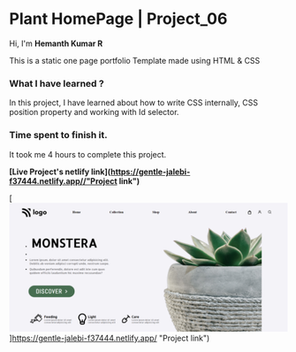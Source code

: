 # **Plant HomePage | Project_06**

Hi, I'm **Hemanth Kumar R**

This is a static one page portfolio Template made using HTML & CSS

### **What I have learned ?**

In this project, I have learned about how to write CSS internally, CSS position property and working with Id selector.

### **Time spent to finish it.**

It took me 4 hours to complete this project.

**[Live Project's netlify link](https://gentle-jalebi-f37444.netlify.app//"Project link")**

[![Project ScreenShot](./Screenshot.png)]https://gentle-jalebi-f37444.netlify.app/ "Project link")
